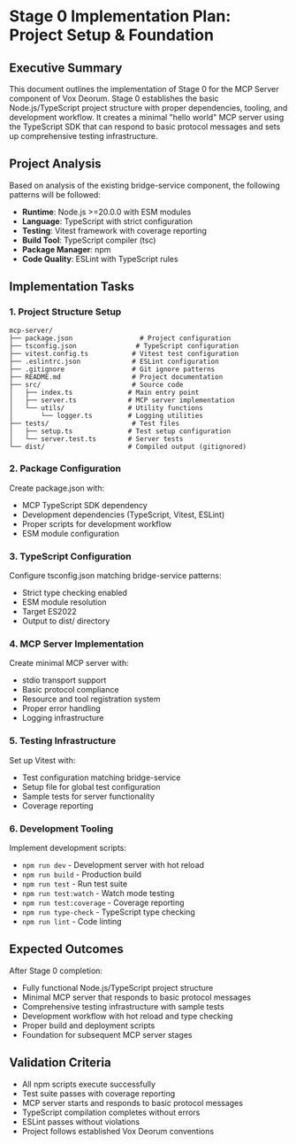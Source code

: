 # Stage 0 Implementation Plan: Project Setup & Foundation

## Executive Summary
This document outlines the implementation of Stage 0 for the MCP Server component of Vox Deorum. Stage 0 establishes the basic Node.js/TypeScript project structure with proper dependencies, tooling, and development workflow. It creates a minimal "hello world" MCP server using the TypeScript SDK that can respond to basic protocol messages and sets up comprehensive testing infrastructure.

## Project Analysis
Based on analysis of the existing bridge-service component, the following patterns will be followed:

- **Runtime**: Node.js >=20.0.0 with ESM modules
- **Language**: TypeScript with strict configuration
- **Testing**: Vitest framework with coverage reporting
- **Build Tool**: TypeScript compiler (tsc)
- **Package Manager**: npm
- **Code Quality**: ESLint with TypeScript rules

## Implementation Tasks

### 1. Project Structure Setup
```
mcp-server/
├── package.json                 # Project configuration
├── tsconfig.json               # TypeScript configuration
├── vitest.config.ts           # Vitest test configuration
├── .eslintrc.json             # ESLint configuration
├── .gitignore                 # Git ignore patterns
├── README.md                  # Project documentation
├── src/                       # Source code
│   ├── index.ts              # Main entry point
│   ├── server.ts             # MCP server implementation
│   └── utils/                # Utility functions
│       └── logger.ts         # Logging utilities
├── tests/                     # Test files
│   ├── setup.ts              # Test setup configuration
│   └── server.test.ts        # Server tests
└── dist/                     # Compiled output (gitignored)
```

### 2. Package Configuration
Create package.json with:
- MCP TypeScript SDK dependency
- Development dependencies (TypeScript, Vitest, ESLint)
- Proper scripts for development workflow
- ESM module configuration

### 3. TypeScript Configuration
Configure tsconfig.json matching bridge-service patterns:
- Strict type checking enabled
- ESM module resolution
- Target ES2022
- Output to dist/ directory

### 4. MCP Server Implementation
Create minimal MCP server with:
- stdio transport support
- Basic protocol compliance
- Resource and tool registration system
- Proper error handling
- Logging infrastructure

### 5. Testing Infrastructure
Set up Vitest with:
- Test configuration matching bridge-service
- Setup file for global test configuration
- Sample tests for server functionality
- Coverage reporting

### 6. Development Tooling
Implement development scripts:
- `npm run dev` - Development server with hot reload
- `npm run build` - Production build
- `npm run test` - Run test suite
- `npm run test:watch` - Watch mode testing
- `npm run test:coverage` - Coverage reporting
- `npm run type-check` - TypeScript type checking
- `npm run lint` - Code linting

## Expected Outcomes
After Stage 0 completion:
- Fully functional Node.js/TypeScript project structure
- Minimal MCP server that responds to basic protocol messages
- Comprehensive testing infrastructure with sample tests
- Development workflow with hot reload and type checking
- Proper build and deployment scripts
- Foundation for subsequent MCP server stages

## Validation Criteria
- All npm scripts execute successfully
- Test suite passes with coverage reporting
- MCP server starts and responds to basic protocol messages
- TypeScript compilation completes without errors
- ESLint passes without violations
- Project follows established Vox Deorum conventions